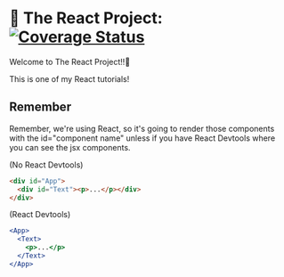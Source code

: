 # :rainbow: The React Project: [![Coverage Status](https://coveralls.io/repos/github/zixuan75/react-project/badge.svg)](https://coveralls.io/github/zixuan75/react-project?branch=master)

Welcome to The React Project!!:2nd_place_medal:

This is one of my React tutorials!

## Remember

Remember, we're using React, so it's going to render those components with the id="component name" unless if you have React Devtools where you can see the jsx components.

(No React Devtools)

```html
<div id="App">
  <div id="Text"><p>...</p></div>
</div>
```

(React Devtools)

```jsx
<App>
  <Text>
    <p>...</p>
  </Text>
</App>
```
